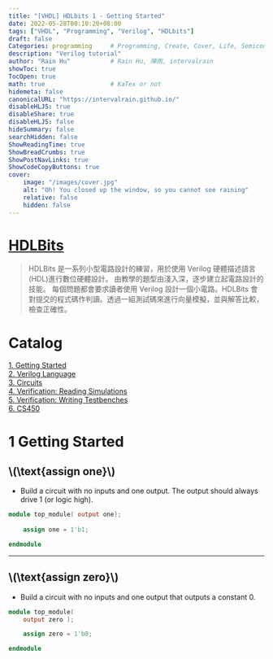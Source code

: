 ```yaml
---
title: "[VHDL] HDLbits 1 - Getting Started"
date: 2022-05-28T00:10:20+08:00
tags: ["VHDL", "Programming", "Verilog", "HDLbits"]
draft: false
Categories: programming     # Programming, Create, Cover, Life, Semiconductor, Leetcode, Logic Design, Daily, OS, CS50, CA
description: "Verilog tutorial"                     
author: "Rain Hu"           # Rain Hu, 陣雨, intervalrain
showToc: true
TocOpen: true
math: true                  # KaTex or not
hidemeta: false
canonicalURL: "https://intervalrain.github.io/"
disableHLJS: true
disableShare: true
disableHLJS: false
hideSummary: false
searchHidden: false
ShowReadingTime: true
ShowBreadCrumbs: true
ShowPostNavLinks: true
ShowCodeCopyButtons: true
cover:
    image: "/images/cover.jpg"
    alt: "Oh! You closed up the window, so you cannot see raining"
    relative: false
    hidden: false
---
```

# [HDLBits](https://hdlbits.01xz.net/wiki/Main_Page)
> HDLBits 是一系列小型電路設計的練習，用於使用 Verilog 硬體描述語言(HDL)進行數位硬體設計。
> 由教學的題型由淺入深，逐步建立起電路設計的技能。
> 每個問題都會要求讀者使用 Verilog 設計一個小電路。HDLBits 會對提交的程式碼作判讀。透過一組測試碼來進行向量模擬，並與解答比較，檢查正確性。

# Catalog
[1. Getting Started](/verilog/hdlbits1/#1-getting-started)  
[2. Verilog Language](/verilog/hdlbits2/#2-verilog-language)  
[3. Circuits](/verilog/hdlbits3/#3-circuits)  
[4. Verification: Reading Simulations](/verilog/hdlbits4/#4-getting-started)  
[5. Verification: Writing Testbenches](/verilog/hdlbits5/#5-verification---writing-testbenches)  
[6. CS450](/verilog/hdlbits6/#6-cs450)  

# 1 Getting Started

## \\(\text{assign one}\\)
+ Build a circuit with no inputs and one output. The output should always drive 1 (or logic high).
```Verilog
module top_module( output one);
    
    assign one = 1'b1;

endmodule
```
---
## \\(\text{assign zero}\\)
+ Build a circuit with no inputs and one output that outputs a constant 0.
```Verilog
module top_module(
    output zero );

    assign zero = 1'b0;

endmodule
```
